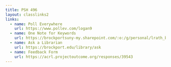 ```yaml
---
title: PSH 496
layout: classlinks2
links:
  - name: Poll Everywhere
    url: https://www.pollev.com/logan9
  - name: One Note for Keywords
    url: https://brockportsuny-my.sharepoint.com/:o:/g/personal/lrath_brockport_edu/Es0l3XdRCtZInRPaja2bz6UBSjIkCUSyAYlkI93jg5gqww?e=umivjb
  - name: Ask a Librarian
    url: https://brockport.edu/library/ask
  - name: Feedback Form
    url: https://acrl.projectoutcome.org/responses/39543
---
```

